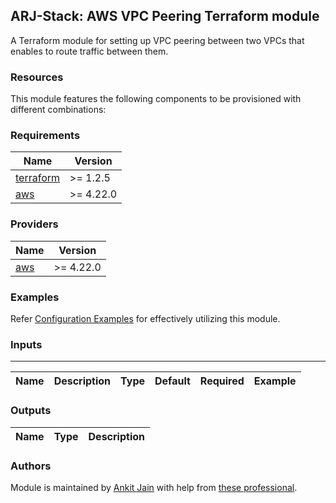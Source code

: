 ## ARJ-Stack: AWS VPC Peering Terraform module

A Terraform module for setting up VPC peering between two VPCs that enables to route traffic between them.

### Resources
This module features the following components to be provisioned with different combinations:

### Requirements

| Name | Version |
|------|---------|
| <a name="requirement_terraform"></a> [terraform](#requirement\_terraform) | >= 1.2.5 |
| <a name="requirement_aws"></a> [aws](#requirement\_aws) | >= 4.22.0 |

### Providers

| Name | Version |
|------|---------|
| <a name="provider_aws"></a> [aws](#provider\_aws) | >= 4.22.0 |

### Examples

Refer [Configuration Examples](https://github.com/arjstack/terraform-aws-examples/tree/main/aws-vpc-peering) for effectively utilizing this module.

### Inputs
---

| Name | Description | Type | Default | Required | Example|
|:------|:------|:------|:------|:------:|:------|

### Outputs

| Name | Type | Description |
|:------|:------|:------|

### Authors

Module is maintained by [Ankit Jain](https://github.com/ankit-jn) with help from [these professional](https://github.com/arjstack/terraform-aws-vpc-peering/graphs/contributors).

